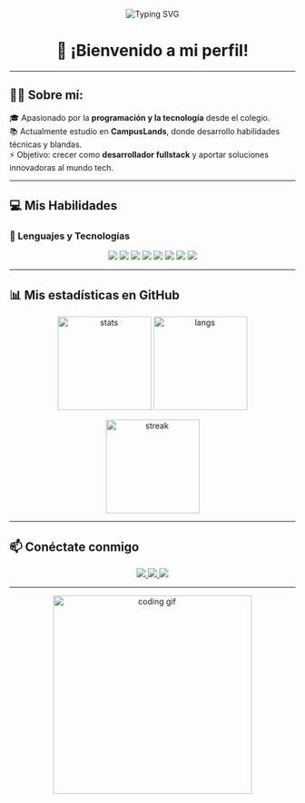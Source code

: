 <!-- Banner animado -->
<p align="center">
  <img src="https://readme-typing-svg.herokuapp.com?font=Fira+Code&size=28&duration=3000&pause=1000&color=00C2FF&center=true&vCenter=true&width=600&lines=Hola!+Soy+Nicolas+Higuera;Desarrollador+FullStack+en+proceso;Apasionado+por+la+Tecnología+%F0%9F%92%BB;Siempre+aprendiendo+y+creciendo!+🚀" alt="Typing SVG" />
</p>

<h1 align="center">
  👋 ¡Bienvenido a mi perfil! 
</h1>

---

## 👨‍💻 Sobre mí:

🎓 Apasionado por la **programación y la tecnología** desde el colegio.  
📚 Actualmente estudio en **CampusLands**, donde desarrollo habilidades técnicas y blandas.  
⚡ Objetivo: crecer como **desarrollador fullstack** y aportar soluciones innovadoras al mundo tech.  

---

## 💻 Mis Habilidades

### 🔹 Lenguajes y Tecnologías
<p align="center">
  <img src="https://img.shields.io/badge/Python-3670A0?style=for-the-badge&logo=python&logoColor=ffdd54" />
  <img src="https://img.shields.io/badge/JavaScript-323330?style=for-the-badge&logo=javascript&logoColor=F7DF1E" />
  <img src="https://img.shields.io/badge/HTML5-E34F26?style=for-the-badge&logo=html5&logoColor=white" />
  <img src="https://img.shields.io/badge/CSS3-1572B6?style=for-the-badge&logo=css3&logoColor=white" />
  <img src="https://img.shields.io/badge/PHP-777BB4?style=for-the-badge&logo=php&logoColor=white" />
  <img src="https://img.shields.io/badge/MySQL-005C84?style=for-the-badge&logo=mysql&logoColor=white" />
  <img src="https://img.shields.io/badge/PostgreSQL-316192?style=for-the-badge&logo=postgresql&logoColor=white" />
  <img src="https://img.shields.io/badge/Laravel-FF2D20?style=for-the-badge&logo=laravel&logoColor=white" />
</p>

---

## 📊 Mis estadísticas en GitHub

<p align="center">
  <img src="https://github-readme-stats.vercel.app/api?username=nicolashiguera17&show_icons=true&theme=tokyonight" alt="stats" height="165"/>
  <img src="https://github-readme-stats.vercel.app/api/top-langs/?username=nicolashiguera17&layout=compact&theme=tokyonight" alt="langs" height="165"/>
</p>

<p align="center">
  <img src="https://github-readme-streak-stats.herokuapp.com/?user=nicolashiguera17&theme=tokyonight" alt="streak" height="165"/>
</p>

---

## 📫 Conéctate conmigo

<p align="center">
  <a href="mailto:nd058234@gmail.com">
    <img src="https://img.shields.io/badge/Gmail-D14836?logo=gmail&logoColor=white&style=for-the-badge" />
  </a>
  <a href="https://instagram.com/nicxh17" target="_blank">
    <img src="https://img.shields.io/badge/Instagram-E4405F?logo=instagram&logoColor=white&style=for-the-badge" />
  </a>
  <a href="https://www.linkedin.com/in/nicolas-diaz-higuera-02127a313/" target="_blank">
    <img src="https://img.shields.io/badge/LinkedIn-0A66C2?logo=linkedin&logoColor=white&style=for-the-badge" />
  </a>
</p>

---

<p align="center">
  <img src="https://media.giphy.com/media/qgQUggAC3Pfv687qPC/giphy.gif" width="350" alt="coding gif"/>
</p>

